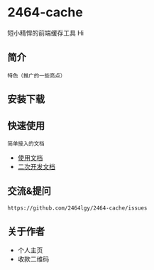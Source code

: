 ﻿# 2464-cache
短小精悍的前端缓存工具
Hi
## 简介
    特色（推广的一些亮点）
## 安装下载
## 快速使用
    简单接入的文档
- [使用文档](./doc/use/README.md)
- [二次开发文档](./doc/dev/README.md)
## 交流&提问
    https://github.com/2464lgy/2464-cache/issues
## 关于作者
- 个人主页
- 收款二维码

